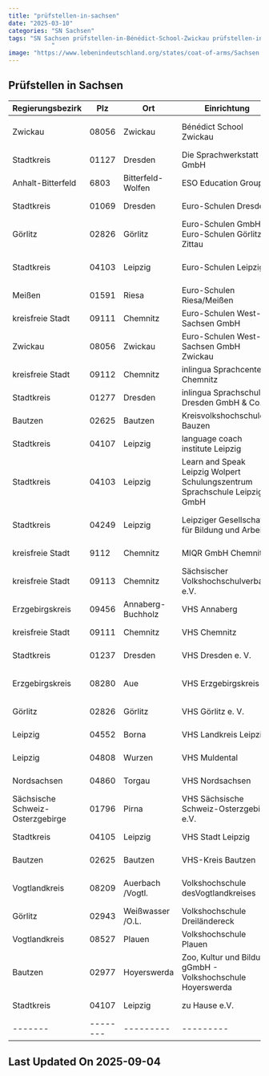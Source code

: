 ```yaml
---
title: "prüfstellen-in-sachsen"
date: "2025-03-10"
categories: "SN Sachsen"
tags: "SN Sachsen prüfstellen-in-Bénédict-School-Zwickau prüfstellen-in-Die-Sprachwerkstatt-GmbH prüfstellen-in-ESO-Education-Group prüfstellen-in-Euro-Schulen-Dresden prüfstellen-in-Euro-Schulen-GmbH-Euro-Schulen-Görlitz-Zittau prüfstellen-in-Euro-Schulen-Leipzig prüfstellen-in-Euro-Schulen-RiesaMeißen prüfstellen-in-Euro-Schulen-West-Sachsen-GmbH prüfstellen-in-Euro-Schulen-West-Sachsen-GmbH-Zwickau prüfstellen-in-inlingua-Sprachcenter-Chemnitz prüfstellen-in-inlingua-Sprachschule-Dresden-GmbH-and-Co prüfstellen-in-Kreisvolkshochschule-Bauzen prüfstellen-in-language-coach-institute-Leipzig prüfstellen-in-Learn-and-Speak-Leipzig-Wolpert-Schulungszentrum-Sprachschule-Leipzig-GmbH prüfstellen-in-Leipziger-Gesellschaft-für-Bildung-und-Arbeit prüfstellen-in-MIQR-GmbH-Chemnitz prüfstellen-in-Sächsischer-Volkshochschulverband-eV prüfstellen-in-VHS-Annaberg prüfstellen-in-VHS-Chemnitz prüfstellen-in-VHS-Dresden-e-V prüfstellen-in-VHS-Erzgebirgskreis prüfstellen-in-VHS-Görlitz-e-V prüfstellen-in-VHS-Landkreis-Leipzig prüfstellen-in-VHS-Muldental prüfstellen-in-VHS-Nordsachsen prüfstellen-in-VHS-Sächsische-Schweiz-Osterzgebirge-eV prüfstellen-in-VHS-Stadt-Leipzig prüfstellen-in-VHS-Kreis-Bautzen prüfstellen-in-Volkshochschule-desVogtlandkreises prüfstellen-in-Volkshochschule-Dreiländereck prüfstellen-in-Volkshochschule-Plauen prüfstellen-in-Zoo-Kultur-und-Bildung-gGmbH---Volkshochschule-Hoyerswerda prüfstellen-in-zu-Hause-eV prüfstellen-in-Zwickau prüfstellen-in-Dresden prüfstellen-in-Bitterfeld-Wolfen prüfstellen-in-Görlitz prüfstellen-in-Leipzig prüfstellen-in-Riesa prüfstellen-in-Chemnitz prüfstellen-in-Bautzen prüfstellen-in-Annaberg-Buchholz prüfstellen-in-Aue prüfstellen-in-Borna prüfstellen-in-Wurzen prüfstellen-in-Torgau prüfstellen-in-Pirna prüfstellen-in-Auerbach-Vogtl prüfstellen-in-Weißwasser-OL prüfstellen-in-Plauen prüfstellen-in-Hoyerswerda prüfstellen-in-08056 prüfstellen-in-01127 prüfstellen-in-6803 prüfstellen-in-01069 prüfstellen-in-02826 prüfstellen-in-04103 prüfstellen-in-01591 prüfstellen-in-09111 prüfstellen-in-09112 prüfstellen-in-01277 prüfstellen-in-02625 prüfstellen-in-04107 prüfstellen-in-04249 prüfstellen-in-9112 prüfstellen-in-09113 prüfstellen-in-09456 prüfstellen-in-01237 prüfstellen-in-08280 prüfstellen-in-04552 prüfstellen-in-04808 prüfstellen-in-04860 prüfstellen-in-01796 prüfstellen-in-04105 prüfstellen-in-08209 prüfstellen-in-02943 prüfstellen-in-08527 prüfstellen-in-02977
            "
image: "https://www.lebenindeutschland.org/states/coat-of-arms/Sachsen.svg"
---
```


## Prüfstellen in Sachsen

| Regierungsbezirk | Plz | Ort | Einrichtung | Straße | Telefon | Email |
|-------|--------|---------|---------|---------|---------|---------|
|Zwickau|08056|Zwickau|Bénédict School Zwickau|Alte Reichenbacher Str. 2|0375-27766-0|benedict@fuu-sachsen.de|
|Stadtkreis|01127|Dresden|Die Sprachwerkstatt GmbH|Großenhainer Str. 99|0351 / 8975940|dresden@die-sprachwerkstatt.de|
|Anhalt-Bitterfeld|6803|Bitterfeld-Wolfen|ESO Education Group|Wasserturmstraße 1|03493 / 73600|info@es.wolfen.eso.de |
|Stadtkreis|01069|Dresden|Euro-Schulen Dresden|Wiener Platz 6|0351 / 4763680|info@es.dresden.eso.de|
|Görlitz|02826|Görlitz|Euro-Schulen GmbH, Euro-Schulen Görlitz-Zittau|Straßburg-Passage |03581-76460|l.vater@eso-goerlitz.de|
|Stadtkreis|04103|Leipzig|Euro-Schulen Leipzig|Rosa-Luxemburg-Str. 23|0341/ 962 99 37|info@es.leipzig.eso.de|
|Meißen|01591|Riesa|Euro-Schulen Riesa/Meißen|Paul-Greifzu-Str. 30|03525 / 501311|info@es.riesa.eso.de|
|kreisfreie Stadt|09111|Chemnitz|Euro-Schulen West-Sachsen GmbH|Am alten Bad 1|0371-3356230|chemnitz@eso.de|
|Zwickau|08056|Zwickau|Euro-Schulen West-Sachsen GmbH Zwickau|Max-Pechstein-Sttraße 29|0375-2713430|info@es.zwickau.eso.de|
|kreisfreie Stadt|09112|Chemnitz|inlingua Sprachcenter Chemnitz|Barbarossastr. 2|0371 / 517000|chemnitz@inlingua.de|
|Stadtkreis|01277|Dresden|inlingua Sprachschule Dresden GmbH & Co.|Karcherallee 41|0351 / 494460|german@inlingua-dresden.de|
|Bautzen|02625|Bautzen|Kreisvolkshochschule Bauzen|Postplatz 3|03591 27229-13|andrea.siebert@kvhsbautzen.de |
|Stadtkreis|04107|Leipzig|language coach institute Leipzig|Emilienstr. 17|0341/3085506|thiessen@languagecoach.de|
|Stadtkreis|04103|Leipzig|Learn and Speak Leipzig Wolpert Schulungszentrum Sprachschule Leipzig GmbH|Gutenbergplatz 1a-e|0341 222 88 77 0|info@las-leipzig.de|
|Stadtkreis|04249|Leipzig|Leipziger Gesellschaft für Bildung und Arbeit|Anton-Zickmantel-Str. 41|0341/ 4273770|info@lehmbaugruppe.de|
|kreisfreie Stadt|9112|Chemnitz|MIQR GmbH Chemnitz|Barbarossastr. 2|0371-404665-20|deutschkurse-chemnitz@miqr.de|
|kreisfreie Stadt|09113|Chemnitz|Sächsischer Volkshochschulverband e.V.|Bergstraße 61|0371-35427-54|info@vhs-sachsen.de|
|Erzgebirgskreis|09456|Annaberg-Buchholz|VHS Annaberg|Bärensteiner Str. 2|03733-426224|info@vhs-annaberg.de|
|kreisfreie Stadt|09111|Chemnitz|VHS Chemnitz|Moritzstr. 20|0371/ 488-4338|deutsch@vhs-chemnitz.de" |
|Stadtkreis|01237|Dresden|VHS Dresden e. V.|Schilfweg 3|0351-2544037|jana.moebius@vhs-dresden.de|
|Erzgebirgskreis|08280|Aue|VHS Erzgebirgskreis|Rudolf-Breitscheid-Str. 27|03771-597210 oder 11|susanne.schmidt@kreis-erz.de|
|Görlitz|02826|Görlitz|VHS Görlitz e. V.|Langenstr. 23|03581-4209828|sprachen@vhs-goerlitz.de|
|Leipzig|04552|Borna|VHS Landkreis Leipzig|Jahnstr. 24a|0343 / 374463328|sabine.garbe@vhs-lkl.de |
|Leipzig|04808|Wurzen|VHS Muldental|Lüptitzer Str. 2|0342 / 5/90470|wurzen@volkshochschule-muldental.de|
|Nordsachsen|04860|Torgau|VHS Nordsachsen|Puschkinstraße 3|03423-700440||
|Sächsische Schweiz-Osterzgebirge|01796|Pirna|VHS Sächsische Schweiz-Osterzgebirge e.V.|Geschwister-Scholl-Str. 2|03501-710990|info@vhs-ssoe.de|
|Stadtkreis|04105|Leipzig|VHS Stadt Leipzig|Löhrstr. 3/7|0341/123-6000|vhs-service@leipzig.de|
|Bautzen|02625|Bautzen|VHS-Kreis Bautzen|Dr.-Peter-Jordan-Str. 21|03591/ 272290|info@kvhsbautzen.de|
|Vogtlandkreis|08209|Auerbach /Vogtl.|Volkshochschule desVogtlandkreises|Am Feldschlößchen 14|037421-23770|service@vhs-vogtlandkreis.de|
|Görlitz|02943|Weißwasser /O.L.|Volkshochschule Dreiländereck|Jahnstr. 50|03576-2783-0|info@vhs-dle.de|
|Vogtlandkreis|08527|Plauen|Volkshochschule Plauen|Stresemannstr. 92|03741-22 44 25|boh@vhs-plauen.de|
|Bautzen|02977|Hoyerswerda|Zoo, Kultur und Bildung gGmbH - Volkshochschule Hoyerswerda|Lausitzer Platz 4|03571-6079943|U.Grun@vhs-hy.de|
|Stadtkreis|04107|Leipzig|zu Hause e.V.|Hohe Straße 9/13|0341 / 52 91 72 48|info@zuhause-ev.de|
|-------|--------|---------|---------|---------|---------|---------|


## Last Updated On 2025-09-04